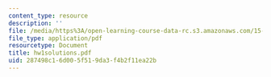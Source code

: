 ```yaml
---
content_type: resource
description: ''
file: /media/https%3A/open-learning-course-data-rc.s3.amazonaws.com/15-063-communicating-with-data-summer-2003/287498c16d005f519da3f4b2f11ea22b_hw1solutions.pdf
file_type: application/pdf
resourcetype: Document
title: hw1solutions.pdf
uid: 287498c1-6d00-5f51-9da3-f4b2f11ea22b
---
```

